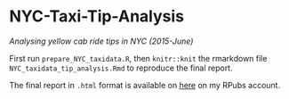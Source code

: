# NYC-Taxi-Tip-Analysis
_Analysing yellow cab ride tips in NYC (2015-June)_

First run `prepare_NYC_taxidata.R`, then `knitr::knit` the rmarkdown file `NYC_taxidata_tip_analysis.Rmd` to reproduce the final report.

The final report in `.html` format is available on [here](http://rpubs.com/Gui_struggling_with_R/NYC_taxi_tips) on my RPubs account.
